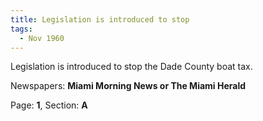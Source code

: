 ```yaml
---  
title: Legislation is introduced to stop  
tags:  
  - Nov 1960  
---  
```

  
Legislation is introduced to stop the Dade County boat tax.  
  
Newspapers: **Miami Morning News or The Miami Herald**  
  
Page: **1**, Section: **A** 
